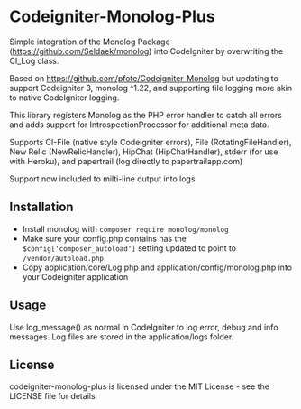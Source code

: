 Codeigniter-Monolog-Plus
===================

Simple integration of the Monolog Package (https://github.com/Seldaek/monolog) into CodeIgniter by overwriting the CI_Log class.

Based on https://github.com/pfote/Codeigniter-Monolog but updating to support Codeigniter 3, monolog ^1.22, and supporting file logging more akin to native CodeIgniter logging.

This library registers Monolog as the PHP error handler to catch all errors and adds support for IntrospectionProcessor for additional meta data.

Supports CI-File (native style Codeigniter errors), File (RotatingFileHandler), New Relic (NewRelicHandler), HipChat (HipChatHandler), stderr (for use with Heroku), and papertrail (log directly to papertrailapp.com)

Support now included to milti-line output into logs

Installation
------------
* Install monolog with ```composer require monolog/monolog```
* Make sure your config.php contains has the ```$config['composer_autoload']``` setting updated to point to ```/vendor/autoload.php```
* Copy application/core/Log.php and application/config/monolog.php into your Codeigniter application

Usage
-----
Use log_message() as normal in CodeIgniter to log error, debug and info messages. Log files are stored in the application/logs folder.

License
-------

codeigniter-monolog-plus is licensed under the MIT License - see the LICENSE file for details
